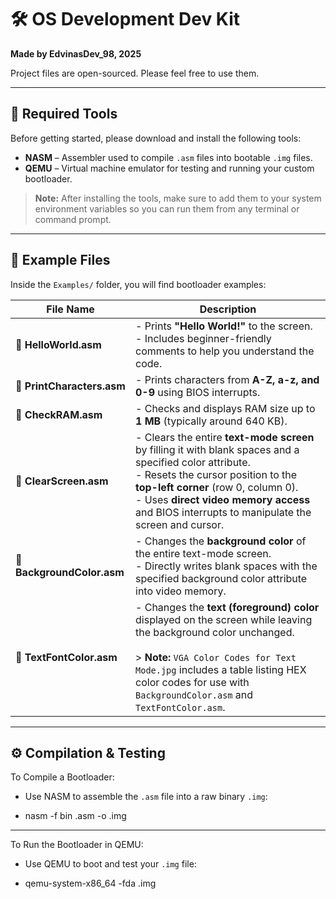 # 🛠️ OS Development Dev Kit

**Made by EdvinasDev_98, 2025**

Project files are open-sourced. Please feel free to use them.

---

## 🧰 Required Tools

Before getting started, please download and install the following tools:

- **NASM** – Assembler used to compile `.asm` files into bootable `.img` files.
- **QEMU** – Virtual machine emulator for testing and running your custom bootloader.

> **Note:** After installing the tools, make sure to add them to your system environment variables so you can run them from any terminal or command prompt.

---

## 📁 Example Files

Inside the `Examples/` folder, you will find bootloader examples:

| **File Name**             | **Description** |
|--------------------------|-----------------|
| **🔹 HelloWorld.asm**     | - Prints **"Hello World!"** to the screen.<br>- Includes beginner-friendly comments to help you understand the code. |
| **🔹 PrintCharacters.asm**| - Prints characters from **A-Z, a-z, and 0-9** using BIOS interrupts. |
| **🔹 CheckRAM.asm**       | - Checks and displays RAM size up to **1 MB** (typically around 640 KB). |
| **🔹 ClearScreen.asm**    | - Clears the entire **text-mode screen** by filling it with blank spaces and a specified color attribute.<br>- Resets the cursor position to the **top-left corner** (row 0, column 0).<br>- Uses **direct video memory access** and BIOS interrupts to manipulate the screen and cursor. |
| **🔹 BackgroundColor.asm**| - Changes the **background color** of the entire text-mode screen.<br>- Directly writes blank spaces with the specified background color attribute into video memory. |
| **🔹 TextFontColor.asm**  | - Changes the **text (foreground) color** displayed on the screen while leaving the background color unchanged.<br><br>> **Note:** `VGA Color Codes for Text Mode.jpg` includes a table listing HEX color codes for use with `BackgroundColor.asm` and `TextFontColor.asm`. |

---

## ⚙️ Compilation & Testing

To Compile a Bootloader: 
- Use NASM to assemble the `.asm` file into a raw binary `.img`:

- nasm -f bin <filename>.asm -o <filename>.img

---

To Run the Bootloader in QEMU:
- Use QEMU to boot and test your `.img` file:

- qemu-system-x86_64 -fda <filename>.img
